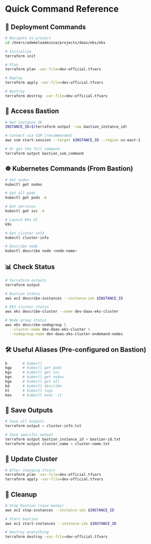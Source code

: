 # Quick Command Reference

## 🚀 Deployment Commands

```bash
# Navigate to project
cd /Users/ademolaadesina/projects/daas/eks/eks

# Initialize
terraform init

# Plan
terraform plan -var-file=dev-official.tfvars

# Deploy
terraform apply -var-file=dev-official.tfvars

# Destroy
terraform destroy -var-file=dev-official.tfvars
```

## 🔐 Access Bastion

```bash
# Get instance ID
INSTANCE_ID=$(terraform output -raw bastion_instance_id)

# Connect via SSM (recommended)
aws ssm start-session --target $INSTANCE_ID --region us-east-1

# Or get the full command
terraform output bastion_ssm_command
```

## ☸️ Kubernetes Commands (From Bastion)

```bash
# Get nodes
kubectl get nodes

# Get all pods
kubectl get pods -A

# Get services
kubectl get svc -A

# Launch K9s UI
k9s

# Get cluster info
kubectl cluster-info

# Describe node
kubectl describe node <node-name>
```

## 📊 Check Status

```bash
# Terraform outputs
terraform output

# Bastion status
aws ec2 describe-instances --instance-ids $INSTANCE_ID

# EKS cluster status
aws eks describe-cluster --name dev-daas-eks-cluster

# Node group status
aws eks describe-nodegroup \
  --cluster-name dev-daas-eks-cluster \
  --nodegroup-name dev-daas-eks-cluster-ondemand-nodes
```

## 🛠️ Useful Aliases (Pre-configured on Bastion)

```bash
k       # kubectl
kgp     # kubectl get pods
kgs     # kubectl get svc
kgn     # kubectl get nodes
kga     # kubectl get all
kd      # kubectl describe
kl      # kubectl logs
kex     # kubectl exec -it
```

## 💾 Save Outputs

```bash
# Save all outputs
terraform output > cluster-info.txt

# Save specific output
terraform output bastion_instance_id > bastion-id.txt
terraform output cluster_name > cluster-name.txt
```

## 🔄 Update Cluster

```bash
# After changing tfvars
terraform plan -var-file=dev-official.tfvars
terraform apply -var-file=dev-official.tfvars
```

## 🧹 Cleanup

```bash
# Stop bastion (save money)
aws ec2 stop-instances --instance-ids $INSTANCE_ID

# Start bastion
aws ec2 start-instances --instance-ids $INSTANCE_ID

# Destroy everything
terraform destroy -var-file=dev-official.tfvars
```
